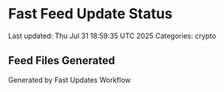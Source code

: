 # Fast Feed Update Status
Last updated: Thu Jul 31 18:59:35 UTC 2025
Categories: crypto

## Feed Files Generated

Generated by Fast Updates Workflow
